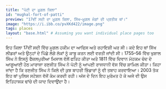 ```yaml
---
title: "ਪੱਟੀ ਦਾ ਮੂਗਲ ਕਿਲਾ"
id: "mughal-fort-of-patti"
preview: "17ਵੀਂ ਸਦੀ ਦਾ ਮੂਗਲ ਕਿਲਾ, ਸਿੱਖ–ਮੂਗਲ ਜੰਗਾਂ ਦੀ ਪ੍ਰਤੀਕ ਥਾਂ।"
image: "https://i.ibb.co/pvXKd422/image.png"
tags: places
layout: "base.html" # Assuming you want individual place pages too
---
```

ਇਹ ਕਿਲਾ 17ਵੀਂ ਸਦੀ ਵਿੱਚ ਮੂਗਲ ਹਕੀਮ ਦਾ ਆਫਿਸ ਅਤੇ ਰਹਾਇਸ਼ੀ ਘਰ ਸੀ। ਕਦੇ ਇਹ ਥਾਂ ਸਿੱਖ ਲੀਡਰਾਂ ਅਤੇ ਉਨ੍ਹਾਂ ਦੇ ਪਿੱਛੇ ਲੱਗੇ ਲੋਕਾਂ ਨੂੰ ਕਾਬੂ ਕਰਨ ਲਈ ਵਰਤੀ ਜਾਂਦੀ ਸੀ। 1755–56 ਵਿੱਚ ਖੁਸ਼ਾਲ ਸਿੰਘ ਨੇ ਇਸਨੂੰ ਫੈਜ਼ਲਪੁਰੀਆ ਮਿਸਾਲ ਵੱਲੋਂ ਫਤਿਹ ਕੀਤਾ ਅਤੇ 1811 ਵਿੱਚ ਦਿਵਾਨ ਮੋਹਕਮ ਚੰਦ ਦੇ ਆਗੂਆਈ ਹੇਠ ਮਾਰਾਜਾ ਰਣਜੀਤ ਸਿੰਘ ਨੇ ਪੱਟੀ ਨੂੰ ਆਪਣੀ ਰਾਜਧਾਨੀ ਵੱਸ ਵਿੱਚ ਸ਼ਾਮਿਲ ਕੀਤਾ। ਕਿਹਾ ਜਾਂਦਾ ਹੈ ਕਿ ਰਣਜੀਤ ਸਿੰਘ ਨੇ ਕਿਲੇ ਦੀ ਕੁਝ ਬਾਹਰੀ ਭਿੰਡਾਰਾਂ ਨੂੰ ਵੀ ਤਬਾਹ ਕਰਵਾਇਆ। 2003 ਤੱਕ ਇਹ ਥਾਂ ਪੁਲਿਸ ਸਟੇਸ਼ਨ ਵੱਜੋਂ ਕੰਮ ਕਰਦੀ ਰਹੀ। ਅੱਜ ਦੇ ਦਿਨ ਇਹ ਮੁਰੰਮਤ ਹੋ ਕੇ ਅਜੇ ਵੀ ਉਸ ਇਤਿਹਾਸਕ ਢਾਂਚੇ ਦੀ ਯਾਦ ਦਿਵਾਉਂਦਾ ਹੈ।
